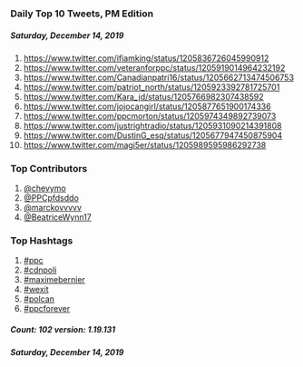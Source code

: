 ### Daily Top 10 Tweets, PM Edition
##### Saturday, December 14, 2019
 1) https://www.twitter.com/ifiamking/status/1205836726045990912
 2) https://www.twitter.com/veteranforppc/status/1205919014964232192
 3) https://www.twitter.com/Canadianpatri16/status/1205662713474506753
 4) https://www.twitter.com/patriot_north/status/1205923392781725701
 5) https://www.twitter.com/Kara_jd/status/1205766982307438592
 6) https://www.twitter.com/jojocangirl/status/1205877651900174336
 7) https://www.twitter.com/ppcmorton/status/1205974349892739073
 8) https://www.twitter.com/justrightradio/status/1205931090214391808
 9) https://www.twitter.com/DustinG_esq/status/1205677947450875904
10) https://www.twitter.com/magi5er/status/1205989595986292738

### Top Contributors
  1) [@chevymo](https://www.twitter.com/chevymo)
  2) [@PPCpfdsddo](https://www.twitter.com/PPCpfdsddo)
  3) [@marckovvvvv](https://www.twitter.com/marckovvvvv)
  4) [@BeatriceWynn17](https://www.twitter.com/BeatriceWynn17)


### Top Hashtags

  1) [#ppc](https://www.twitter.com/hashtag/ppc)
  2) [#cdnpoli](https://www.twitter.com/hashtag/cdnpoli)
  3) [#maximebernier](https://www.twitter.com/hashtag/maximebernier)
  4) [#wexit](https://www.twitter.com/hashtag/wexit)
  5) [#polcan](https://www.twitter.com/hashtag/polcan)
  6) [#ppcforever](https://www.twitter.com/hashtag/ppcforever)

##### Count: 102	version: 1.19.131
##### Saturday, December 14, 2019

